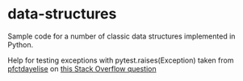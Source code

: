 # data-structures
Sample code for a number of classic data structures implemented in Python.

Help for testing exceptions with pytest.raises(Exception) taken from [pfctdayelise](http://stackoverflow.com/users/54056/pfctdayelise) on [this Stack Overflow question](http://stackoverflow.com/questions/15012539/using-pytest-raises-to-catch-expected-custom-error)

